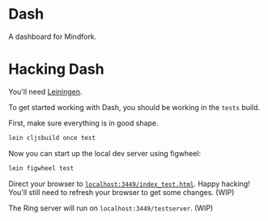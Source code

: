 # Dash

A dashboard for Mindfork.

# Hacking Dash

You'll need [Leiningen](http://leiningen.org/).

To get started working with Dash, you should be working in the `tests` build.

First, make sure everything is in good shape.

```bash
lein cljsbuild once test
```

Now you can start up the local dev server using figwheel:

```bash
lein figwheel test
```

Direct your browser to [`localhost:3449/index_test.html`](http://localhost:3449/index_test.html).  Happy hacking!  You'll still need to refresh your browser to get some changes.  (WIP)

The Ring server will run on `localhost:3449/testserver`.  (WIP)
